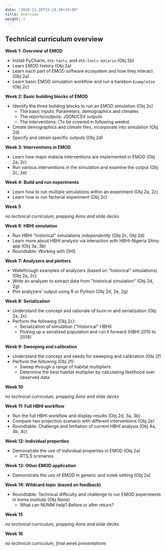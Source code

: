 ```yaml
---
date: "2018-11-28T15:14:39+10:00"
title: Overview
weight: 1
---
```


## Technical curriculum overview

**Week 1: Overview of EMOD**

- Install PyCharm, `dtk-tools`, and `dtk-tools malaria` (Obj 2b)
- Learn EMOD history (Obj 2a)
- Learn each part of EMOD software ecosystem and how they interact (Obj 2a)
- Learn basic EMOD simulation workflow and run a barebon `ExampleSim` (Obj 2c)

**Week 2: Basic building blocks of EMOD**

- Identify the three building blocks to run an EMOD simulation (Obj 2c)
    + The basic inputs: Parameters, demographics and climates
    + The reports/outputs: JSON/CSV outputs
    + The interventions: (To be covered in following weeks)
- Create demographics and climate files, incorporate into simulation (Obj 2d)
- Specify and obtain specific outputs (Obj 2d)

**Week 3: Interventions in EMOD**

- Learn how major malaria interventions are implemented in EMOD (Obj 2a, 2c)
- Run various interventions in the simulation and examine the output (Obj 2c, 2e)

**Week 4: Build and run experiments**

- Learn how to run multiple simulations within an experiment (Obj 2a, 2c)
- Learn how to run factorial experiment (Obj 2c)

**Week 5**

*no technical curriculum, prepping Aims and slide decks*

**Week 6: HBHI simulation**

- Run HBHI "historical" simulations *independently* (Obj 2c, Obj 2d)
- Learn more about HBHI analysis via interaction with HBHI-Nigeria Shiny app (Obj 3a, 3b)
- Roundtable: Working with DHS

**Week 7: Analyzers and plotters**

- Walkthrough examples of analyzers (based on "historical" simulations) (Obj 2a, 2c)
- Write an analyzer to extract data from "historical simulation" (Obj 2d, 2g)
- Plot analyzers' output using R or Python (Obj 2d, 2e, 2g)

**Week 8: Serialization**

- Understand the concept and rationale of burn-in and serialization (Obj 2a, 2c)
- Perform the following (Obj 2c):
    + Serialization of simulation ("Historical" HBHI)
    + Picking up a serialized population and run it forward (HBHI 2010 to 2019) 

**Week 9: Sweeping and calibration**

- Understand the concept and needs for sweeping and calibration (Obj 2f)
- Perform the following (Obj 2f):
    + Sweep through a range of habitat multipliers
    + Determine the best habitat multiplier by calculating likelihood over observed data

**Week 10**

*no technical curriculum, prepping Aims and slide decks*

**Week 11: Full HBHI workflow**

- Run the full HBHI workflow and display results (Obj 2d, 3a, 3b)
- Compare two projection scenario with different interventions (Obj 2e)
- Roundtable: Challenge and limitation of current HBHI analysis (Obj 4a, 4b, 4c)

**Week 12: Individual properties**

- Demonstrate the use of individual properties in EMOD (Obj 2a)
    + RTS,S scenarios

**Week 13: Other EMOD application**

- Demonstrate the use of EMOD in generic and nxtek setting (Obj 2a)

**Week 14: Wildcard topic (based on feedback)**

- Roundtable: Technical difficulty and challenge to run EMOD experiments in home institute (Obj None)
    + What can NUMM help? Before or after return?


**Week 15**

*no technical curriculum, prepping Aims and slide decks*

**Week 16**

*no technical curriculum, final week presentations*